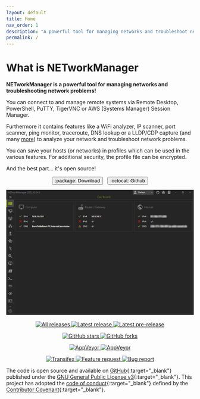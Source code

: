 ```yaml
---
layout: default
title: Home
nav_order: 1
description: "A powerful tool for managing networks and troubleshoot network problems!"
permalink: /
---
```


# What is NETworkManager

**NETworkManager is a powerful tool for managing networks and troubleshooting network problems!**

You can connect to and manage remote systems via Remote Desktop, PowerShell, PuTTY, TigerVNC or AWS (Systems Manager) Session Manager.

Furthermore it contains features like a WiFi analyzer, IP scanner, port scanner, ping monitor, traceroute, DNS lookup or a LLDP/CDP capture (and many [more](./Features)) to analyze your network and troubleshoot network problems.

You can save your hosts (or networks) in profiles which can be used in the various features. For additional security, the profile file can be encrypted.

And the best part... it's open source!

<div style="text-align: center">
  <div style="white-space: nowrap;">
    <p>
      <a href='./Download' style="text-decoration: none;">
        <span class="fs-5">
          <button type="button" name="button" class="btn btn-primary">:package: Download</button>
        </span>
      </a>
      &nbsp;
      <a href='https://github.com/BornToBeRoot/NETworkManager' style="text-decoration: none;" target="_blank">
        <span class="fs-5">
          <button type="button" name="button" class="btn">:octocat: Github</button>
        </span>
      </a> 
    </p>
  </div>
  <img alt="NETworkManager" src="Preview.gif" />
   <p>
    <a href="https://github.com/BornToBeroot/NETworkManager/releases" target="_blank">
      <img alt="All releases" src="https://img.shields.io/github/downloads/BornToBeroot/NETworkManager/total.svg?style=for-the-badge&logo=github" />
    </a>    
    <a href="https://github.com/BornToBeroot/NETworkManager/releases/latest" target="_blank">
      <img alt="Latest release" src="https://img.shields.io/github/downloads/BornToBeroot/NETworkManager/latest/total.svg?style=for-the-badge&logo=github" />
    </a>
    <a href="https://github.com/BornToBeroot/NETworkManager/releases" target="_blank">
      <img alt="Latest pre-release" src="https://img.shields.io/github/downloads-pre/BornToBeroot/NETworkManager/latest/total.svg?label=downloads%40pre-release&style=for-the-badge&logo=github" />
    </a>
  </p>
  <p>
    <a href="https://github.com/BornToBeroot/NETworkManager/stargazers" target="_blank">
      <img alt="GitHub stars" src="https://img.shields.io/github/stars/BornToBeroot/NETworkManager.svg?style=for-the-badge&logo=github" />
    </a>    
    <a href="https://github.com/BornToBeroot/NETworkManager/network" target="_blank">       
      <img alt="GitHub forks" src="https://img.shields.io/github/forks/BornToBeroot/NETworkManager.svg?style=for-the-badge&logo=github" />
    </a>
  </p>
  <p> 
    <a href="https://ci.appveyor.com/project/BornToBeRoot/NETworkManager/branch/main">
      <img alt="AppVeyor" src="https://img.shields.io/appveyor/ci/BornToBeRoot/NETworkManager/main.svg?style=for-the-badge&logo=appveyor&&label=main" />
    </a>   
    <a href="https://github.com/BornToBeRoot/NETworkManager/blob/main/LICENSE">
      <img alt="AppVeyor" src="https://img.shields.io/github/license/BornToBeroot/NETworkManager.svg?style=for-the-badge&logo=github" />
    </a>     
  </p> 
  <p> 
    <a href="https://transifex.com/BornToBeRoot/NETworkManager/">
      <img alt="Transifex" src="https://img.shields.io/badge/transifex-translate-green.svg?style=for-the-badge" />
    </a>   
    <a href="https://github.com/BornToBeRoot/NETworkManager/issues/new?labels=Feature-Request&template=Feature_request.md">
      <img alt="Feature request" src="https://img.shields.io/badge/github-feature_request-green.svg?style=for-the-badge&logo=github" />
    </a>       
    <a href="https://github.com/BornToBeRoot/NETworkManager/issues/new?labels=Issue&template=Bug_report.md">
      <img alt="Bug report" src="https://img.shields.io/badge/github-bug_report-red.svg?style=for-the-badge&logo=github" />
    </a>     
  </p> 
</div>

The code is open source and available on [GitHub](https://github.com/BornToBeRoot/NETworkManager){:target="\_blank"} published under the [GNU General Public License v3](https://github.com/BornToBeRoot/NETworkManager/blob/main/LICENSE){:target="\_blank"}. This project has adopted the [code of conduct](https://github.com/BornToBeRoot/NETworkManager/blob/main/CODE_OF_CONDUCT.md){:target="\_blank"} defined by the [Contributor Covenant](http://contributor-covenant.org/){:target="\_blank"}.
